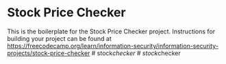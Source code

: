 # Stock Price Checker

This is the boilerplate for the Stock Price Checker project. Instructions for building your project can be found at https://freecodecamp.org/learn/information-security/information-security-projects/stock-price-checker
#   s t o c k _ c h e c k e r  
 #   s t o c k _ c h e c k e r  
 